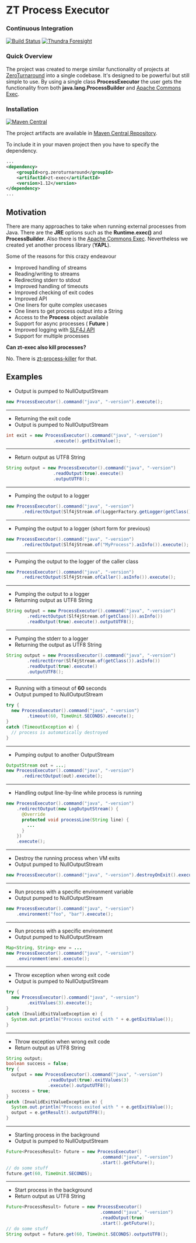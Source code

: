ZT Process Executor
================

### Continuous Integration
[![Build Status](https://travis-ci.org/zeroturnaround/zt-exec.png)](https://travis-ci.org/zeroturnaround/zt-exec)
[![Thundra Foresight](https://thundra-assets-prod.s3.us-west-2.amazonaws.com/images/badges/thundra-foresight-badge-enabled.svg)](https://foresight.thundra.live/testRuns/990aa4fb-0579-11ec-9d1c-06b7c28c2b8c)

### Quick Overview

The project was created to merge similar functionality of projects at [ZeroTurnaround](http://zeroturnaround.com/) into a single codebase.
It's designed to be powerful but still simple to use. By using a single class **ProcessExecutor**
the user gets the functionality from both **java.lang.ProcessBuilder** and [Apache Commons Exec](http://commons.apache.org/proper/commons-exec/).

### Installation
[![Maven Central](https://maven-badges.herokuapp.com/maven-central/org.zeroturnaround/zt-exec/badge.svg)](https://maven-badges.herokuapp.com/maven-central/org.zeroturnaround/zt-exec)

The project artifacts are available in [Maven Central Repository](https://search.maven.org/artifact/org.zeroturnaround/zt-exec/).

To include it in your maven project then you have to specify the dependency.

```xml
...
<dependency>
    <groupId>org.zeroturnaround</groupId>
    <artifactId>zt-exec</artifactId>
    <version>1.12</version>
</dependency>
...
```

## Motivation

There are many approaches to take when running external processes from Java. There are the **JRE** options such as the **Runtime.exec()** and **ProcessBuilder**. Also there is the [Apache Commons Exec](http://commons.apache.org/proper/commons-exec/). Nevertheless we created yet another process library (**YAPL**).

Some of the reasons for this crazy endeavour

* Improved handling of streams
 * Reading/writing to streams
 * Redirecting stderr to stdout
* Improved handling of timeouts
* Improved checking of exit codes
* Improved API
 * One liners for quite complex usecases
 * One liners to get process output into a String
 * Access to the **Process** object available
 * Support for async processes ( **Future** )
* Improved logging with [SLF4J API](http://www.slf4j.org/)
* Support for multiple processes

**Can zt-exec also kill processes?**

No. There is [zt-process-killer](https://github.com/zeroturnaround/zt-process-killer) for that.

## Examples

* Output is pumped to NullOutputStream

```java
new ProcessExecutor().command("java", "-version").execute();
```

<hr/>

* Returning the exit code
* Output is pumped to NullOutputStream

```java
int exit = new ProcessExecutor().command("java", "-version")
                  .execute().getExitValue();
```

<hr/>

* Return output as UTF8 String

```java
String output = new ProcessExecutor().command("java", "-version")
                  .readOutput(true).execute()
                  .outputUTF8();
```

<hr/>

* Pumping the output to a logger

```java
new ProcessExecutor().command("java", "-version")
      .redirectOutput(Slf4jStream.of(LoggerFactory.getLogger(getClass().getName() + ".MyProcess")).asInfo()).execute();
```

<hr/>

* Pumping the output to a logger (short form for previous)

```java
new ProcessExecutor().command("java", "-version")
      .redirectOutput(Slf4jStream.of("MyProcess").asInfo()).execute();
```

<hr/>

* Pumping the output to the logger of the caller class

```java
new ProcessExecutor().command("java", "-version")
      .redirectOutput(Slf4jStream.ofCaller().asInfo()).execute();
```

<hr/>

* Pumping the output to a logger
* Returning output as UTF8 String

```java
String output = new ProcessExecutor().command("java", "-version")
        .redirectOutput(Slf4jStream.of(getClass()).asInfo())
        .readOutput(true).execute().outputUTF8();
```

<hr/>

* Pumping the stderr to a logger
* Returning the output as UTF8 String

```java
String output = new ProcessExecutor().command("java", "-version")
        .redirectError(Slf4jStream.of(getClass()).asInfo())
        .readOutput(true).execute()
        .outputUTF8();
```

<hr/>

* Running with a timeout of **60** seconds
* Output pumped to NullOutputStream

```java
try {
  new ProcessExecutor().command("java", "-version")
        .timeout(60, TimeUnit.SECONDS).execute();
}
catch (TimeoutException e) {
  // process is automatically destroyed
}
```

<hr/>

* Pumping output to another OutputStream

```java
OutputStream out = ...;
new ProcessExecutor().command("java", "-version")
      .redirectOutput(out).execute();
```

<hr/>

* Handling output line-by-line while process is running

```java
new ProcessExecutor().command("java", "-version")
    .redirectOutput(new LogOutputStream() {
      @Override
      protected void processLine(String line) {
        ...
      }
    })
    .execute();
```

<hr/>

* Destroy the running process when VM exits
* Output pumped to NullOutputStream

```java
new ProcessExecutor().command("java", "-version").destroyOnExit().execute();
```

<hr/>

* Run process with a specific environment variable
* Output pumped to NullOutputStream

```java
new ProcessExecutor().command("java", "-version")
    .environment("foo", "bar").execute();
```

<hr/>

* Run process with a specific environment
* Output pumped to NullOutputStream

```java
Map<String, String> env = ...
new ProcessExecutor().command("java", "-version")
    .environment(env).execute();
```

<hr/>

* Throw exception when wrong exit code
* Output is pumped to NullOutputStream

```java
try {
  new ProcessExecutor().command("java", "-version")
        .exitValues(3).execute();
}
catch (InvalidExitValueException e) {
  System.out.println("Process exited with " + e.getExitValue());
}
```

<hr/>

* Throw exception when wrong exit code
* Return output as UTF8 String

```java
String output;
boolean success = false;
try {
  output = new ProcessExecutor().command("java", "-version")
                .readOutput(true).exitValues(3)
                .execute().outputUTF8();
  success = true;
}
catch (InvalidExitValueException e) {
  System.out.println("Process exited with " + e.getExitValue());
  output = e.getResult().outputUTF8();
}
```

<hr/>

* Starting process in the background
* Output is pumped to NullOutputStream

```java
Future<ProcessResult> future = new ProcessExecutor()
                                    .command("java", "-version")
                                    .start().getFuture();
// do some stuff
future.get(60, TimeUnit.SECONDS);
```

<hr/>

* Start process in the background
* Return output as UTF8 String

```java
Future<ProcessResult> future = new ProcessExecutor()
                                    .command("java", "-version")
                                    .readOutput(true)
                                    .start().getFuture();
// do some stuff
String output = future.get(60, TimeUnit.SECONDS).outputUTF8();
```

